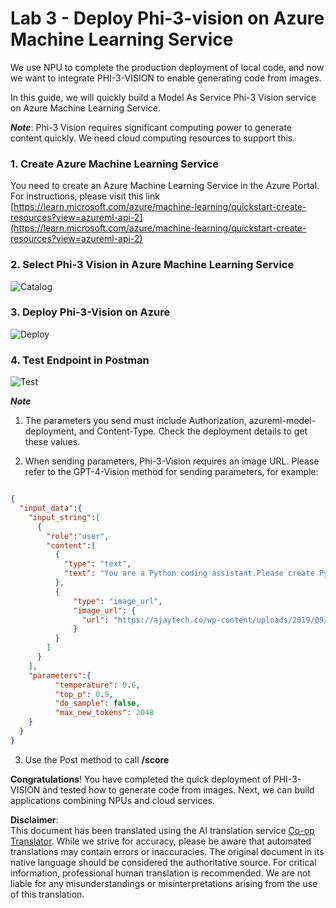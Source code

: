 <!--
CO_OP_TRANSLATOR_METADATA:
{
  "original_hash": "20cb4e6ac1686248e8be913ccf6c2bc2",
  "translation_date": "2025-07-09T19:34:48+00:00",
  "source_file": "md/02.Application/02.Code/Phi3/VSCodeExt/HOL/Apple/03.DeployPhi3VisionOnAzure.md",
  "language_code": "en"
}
-->
# **Lab 3 - Deploy Phi-3-vision on Azure Machine Learning Service**

We use NPU to complete the production deployment of local code, and now we want to integrate PHI-3-VISION to enable generating code from images.

In this guide, we will quickly build a Model As Service Phi-3 Vision service on Azure Machine Learning Service.

***Note***: Phi-3 Vision requires significant computing power to generate content quickly. We need cloud computing resources to support this.


### **1. Create Azure Machine Learning Service**

You need to create an Azure Machine Learning Service in the Azure Portal. For instructions, please visit this link [https://learn.microsoft.com/azure/machine-learning/quickstart-create-resources?view=azureml-api-2](https://learn.microsoft.com/azure/machine-learning/quickstart-create-resources?view=azureml-api-2)


### **2. Select Phi-3 Vision in Azure Machine Learning Service**

![Catalog](../../../../../../../../../imgs/02/vscodeext/vison_catalog.png)


### **3. Deploy Phi-3-Vision on Azure**


![Deploy](../../../../../../../../../imgs/02/vscodeext/vision_deploy.png)


### **4. Test Endpoint in Postman**


![Test](../../../../../../../../../imgs/02/vscodeext/vision_test.png)


***Note***

1. The parameters you send must include Authorization, azureml-model-deployment, and Content-Type. Check the deployment details to get these values.

2. When sending parameters, Phi-3-Vision requires an image URL. Please refer to the GPT-4-Vision method for sending parameters, for example:

```json

{
  "input_data":{
    "input_string":[
      {
        "role":"user",
        "content":[ 
          {
            "type": "text",
            "text": "You are a Python coding assistant.Please create Python code for image "
          },
          {
              "type": "image_url",
              "image_url": {
                "url": "https://ajaytech.co/wp-content/uploads/2019/09/index.png"
              }
          }
        ]
      }
    ],
    "parameters":{
          "temperature": 0.6,
          "top_p": 0.9,
          "do_sample": false,
          "max_new_tokens": 2048
    }
  }
}

```

3. Use the Post method to call **/score**

**Congratulations**! You have completed the quick deployment of PHI-3-VISION and tested how to generate code from images. Next, we can build applications combining NPUs and cloud services.

**Disclaimer**:  
This document has been translated using the AI translation service [Co-op Translator](https://github.com/Azure/co-op-translator). While we strive for accuracy, please be aware that automated translations may contain errors or inaccuracies. The original document in its native language should be considered the authoritative source. For critical information, professional human translation is recommended. We are not liable for any misunderstandings or misinterpretations arising from the use of this translation.